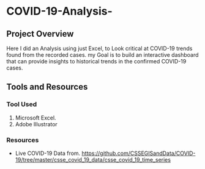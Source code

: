 # COVID-19-Analysis-
##  Project Overview 

Here I did an Analysis using just Excel, to Look critical at COVID-19 trends found from the recorded cases.
my Goal is to build an interactive dashboard that can provide insights to historical trends in the confirmed COVID-19 cases.

##  Tools and Resources

###   Tool Used
1.   Microsoft Excel.
2.   Adobe Illustrator

### Resources 

*    Live COVID-19 Data from.  <https://github.com/CSSEGISandData/COVID-19/tree/master/csse_covid_19_data/csse_covid_19_time_series>

